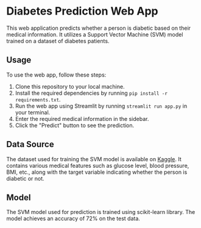 # Diabetes Prediction Web App

This web application predicts whether a person is diabetic based on their medical information. It utilizes a Support Vector Machine (SVM) model trained on a dataset of diabetes patients.

## Usage

To use the web app, follow these steps:

1. Clone this repository to your local machine.
2. Install the required dependencies by running `pip install -r requirements.txt`.
3. Run the web app using Streamlit by running `streamlit run app.py` in your terminal.
4. Enter the required medical information in the sidebar.
5. Click the "Predict" button to see the prediction.

## Data Source

The dataset used for training the SVM model is available on [Kaggle](https://www.kaggle.com/datasets/mathchi/diabetes-data-set). It contains various medical features such as glucose level, blood pressure, BMI, etc., along with the target variable indicating whether the person is diabetic or not.

## Model

The SVM model used for prediction is trained using scikit-learn library. The model achieves an accuracy of 72% on the test data.


